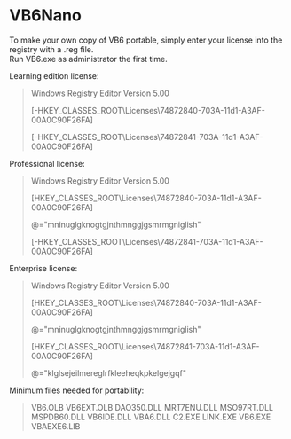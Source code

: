 # VB6Nano
To make your own copy of VB6 portable, simply enter your license into the registry with a .reg file.  
Run VB6.exe as administrator the first time.

Learning edition license:
>Windows Registry Editor Version 5.00
>
>[-HKEY_CLASSES_ROOT\Licenses\74872840-703A-11d1-A3AF-00A0C90F26FA]
>
>[-HKEY_CLASSES_ROOT\Licenses\74872841-703A-11d1-A3AF-00A0C90F26FA]


Professional license:
>Windows Registry Editor Version 5.00
>
>[HKEY_CLASSES_ROOT\Licenses\74872840-703A-11d1-A3AF-00A0C90F26FA]
>
>@="mninuglgknogtgjnthmnggjgsmrmgniglish"
>
>[-HKEY_CLASSES_ROOT\Licenses\74872841-703A-11d1-A3AF-00A0C90F26FA]


Enterprise license:
>Windows Registry Editor Version 5.00
>
>[HKEY_CLASSES_ROOT\Licenses\74872840-703A-11d1-A3AF-00A0C90F26FA]
>
>@="mninuglgknogtgjnthmnggjgsmrmgniglish"
>
>[HKEY_CLASSES_ROOT\Licenses\74872841-703A-11d1-A3AF-00A0C90F26FA]
>
>@="klglsejeilmereglrfkleeheqkpkelgejgqf"

Minimum files needed for portability:

>VB6.OLB
>VB6EXT.OLB
>DAO350.DLL
>MRT7ENU.DLL
>MSO97RT.DLL
>MSPDB60.DLL
>VB6IDE.DLL
>VBA6.DLL
>C2.EXE
>LINK.EXE
>VB6.EXE
>VBAEXE6.LIB
